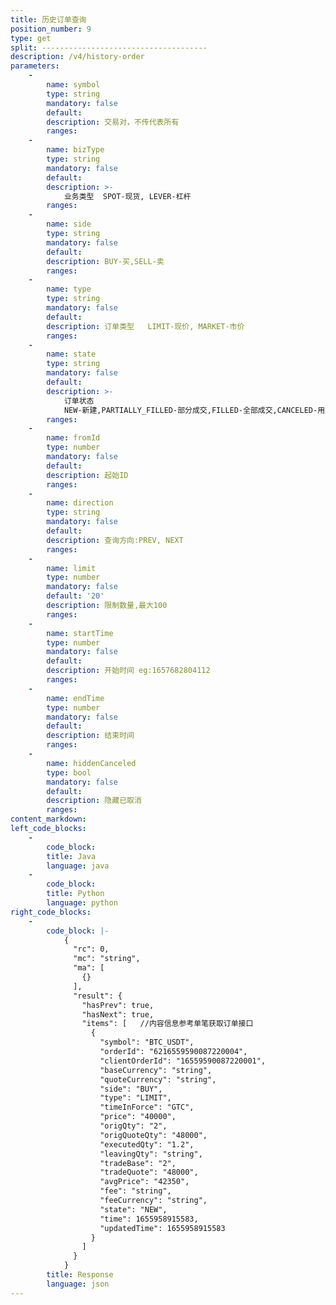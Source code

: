 ```yaml
---
title: 历史订单查询
position_number: 9
type: get
split: -------------------------------------
description: /v4/history-order
parameters:
    -
        name: symbol
        type: string
        mandatory: false
        default:
        description: 交易对，不传代表所有
        ranges:
    -
        name: bizType
        type: string
        mandatory: false
        default:
        description: >-
            业务类型  SPOT-现货, LEVER-杠杆
        ranges:
    -
        name: side
        type: string
        mandatory: false
        default:
        description: BUY-买,SELL-卖
        ranges:
    -
        name: type
        type: string
        mandatory: false
        default:
        description: 订单类型   LIMIT-现价, MARKET-市价
        ranges:
    -
        name: state
        type: string
        mandatory: false
        default:
        description: >-
            订单状态
            NEW-新建,PARTIALLY_FILLED-部分成交,FILLED-全部成交,CANCELED-用户撤单,REJECTED-下单失败,EXPIRED-过期(time_in_force撤单或溢价撤单)
        ranges:
    -
        name: fromId
        type: number
        mandatory: false
        default:
        description: 起始ID
        ranges:
    -
        name: direction
        type: string
        mandatory: false
        default:
        description: 查询方向:PREV, NEXT
        ranges:
    -
        name: limit
        type: number
        mandatory: false
        default: '20'
        description: 限制数量,最大100
        ranges:
    -
        name: startTime
        type: number
        mandatory: false
        default:
        description: 开始时间 eg:1657682804112
        ranges:
    -
        name: endTime
        type: number
        mandatory: false
        default:
        description: 结束时间
        ranges:
    -
        name: hiddenCanceled
        type: bool
        mandatory: false
        default:
        description: 隐藏已取消
        ranges:
content_markdown:
left_code_blocks:
    -
        code_block:
        title: Java
        language: java
    -
        code_block:
        title: Python
        language: python
right_code_blocks:
    -
        code_block: |-
            {
              "rc": 0,
              "mc": "string",
              "ma": [
                {}
              ],
              "result": {
                "hasPrev": true,
                "hasNext": true,
                "items": [   //内容信息参考单笔获取订单接口
                  {
                    "symbol": "BTC_USDT",
                    "orderId": "6216559590087220004",
                    "clientOrderId": "16559590087220001",
                    "baseCurrency": "string",
                    "quoteCurrency": "string",
                    "side": "BUY",
                    "type": "LIMIT",
                    "timeInForce": "GTC",
                    "price": "40000",
                    "origQty": "2",
                    "origQuoteQty": "48000",
                    "executedQty": "1.2",
                    "leavingQty": "string",
                    "tradeBase": "2",
                    "tradeQuote": "48000",
                    "avgPrice": "42350",
                    "fee": "string",
                    "feeCurrency": "string",
                    "state": "NEW",
                    "time": 1655958915583,
                    "updatedTime": 1655958915583
                  }
                ]
              }
            }
        title: Response
        language: json
---
```

